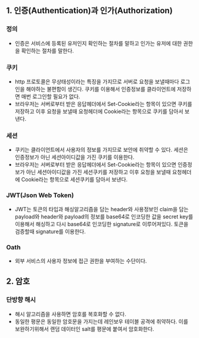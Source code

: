 

## 1. 인증(Authentication)과 인가(Authorization)
### 정의 
* 인증은 서비스에 등록된 유저인지 확인하는 절차를 말하고 
인가는 유저에 대한 권한을 확인하는 절차를 말한다.

### 쿠키
* http 프로토콜은 무상태성이라는 특징을 가지므로 서버로 요청을
보낼때마다 로그인을 해야하는 불편함이 생긴다. 쿠키를 이용해서 인증정보를 
클라이언트에 저장하면 매번 로그인할 필요가 없다.
* 브라우저는 서버로부터 받은 응답헤더에서 Set-Cookie라는 항목이 있으면 쿠키를 저장하고
이후 요청을 보낼때 요청헤더에 Cookie라는 항목으로 쿠키를 담아서 보낸다.

### 세션
* 쿠키는 클라이언트에서 사용자의 정보를 가지므로 보안에 취약할 수 있다.
세션은 인증정보가 아닌 세션아이디값을 가진 쿠키를 이용한다.
* 브라우저는 서버로부터 받은 응답헤더에서 Set-Cookie라는 항목이 있으면 인증정보가 아닌
세션아이디값을 가진 세션쿠키를 저장하고 이후 요청을 보낼때 요청헤더에 Cookie라는 항목으로 
세션쿠키를 담아서 보낸다.

### JWT(Json Web Token)
* JWT는 토큰의 타입과 해싱알고리즘을 담는 header와 사용정보인 claim을 담는 payload와
header와 payload의 정보를 base64로 인코딩한 값을 secret key를 이용해서 해싱하고 다시
base64로 인코딩한 signature로 이루어져있다. 토큰을 검증할때 signature를 이용한다.

### Oath
* 외부 서비스의 사용자 정보에 접근 권한을 부여하는 수단이다.

## 2. 암호
### 단방향 해시
* 해시 알고리즘을 사용하면 암호를 복호화할 수 없다. 
* 동일한 평문은 동일한 암호문을 가지는데 레인보우 테이블 공격에 취약하다.
이를 보완하기위해서 랜덤 데이터인 salt를 평문에 붙여서 암호화한다.




